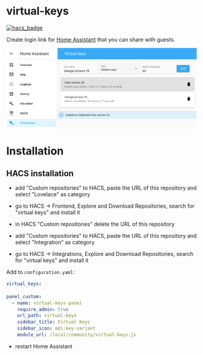 # virtual-keys
[![hacs_badge](https://img.shields.io/badge/HACS-Custom-41BDF5.svg?style=for-the-badge)](https://github.com/hacs/integration)

Create login link for [Home Assistant](https://www.home-assistant.io/) that you can share with guests.

![image](images/screenshot1.png)

# Installation

## HACS installation

* add "Custom repositories" to HACS, paste the URL of this repository and select "Lovelace" as category

* go to HACS -> Frontend, Explore and Download Repositories, search for "virtual keys" and install it

* in HACS "Custom repositories" delete the URL of this repository

* add "Custom repositories" to HACS, paste the URL of this repository and select "Integration" as category

* go to HACS -> Integrations, Explore and Download Repositories, search for "virtual keys" and install it

Add to `configuration.yaml`:

```yaml
virtual_keys:

panel_custom:
  - name: virtual-keys-panel
    require_admin: true
    url_path: virtual-keys
    sidebar_title: Virtual Keys
    sidebar_icon: mdi:key-variant
    module_url: /local/community/virtual-keys.js
```

* restart Home Assistant
